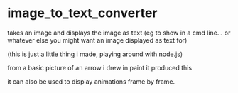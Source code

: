 # image_to_text_converter
takes an image and displays the image as text (eg to show in a cmd line... or whatever else you might want an image displayed as text for)

(this is just a little thing i made, playing around with node.js)


from a basic picture of an arrow i drew in paint it produced this 




it can also be used to display animations frame by frame.
